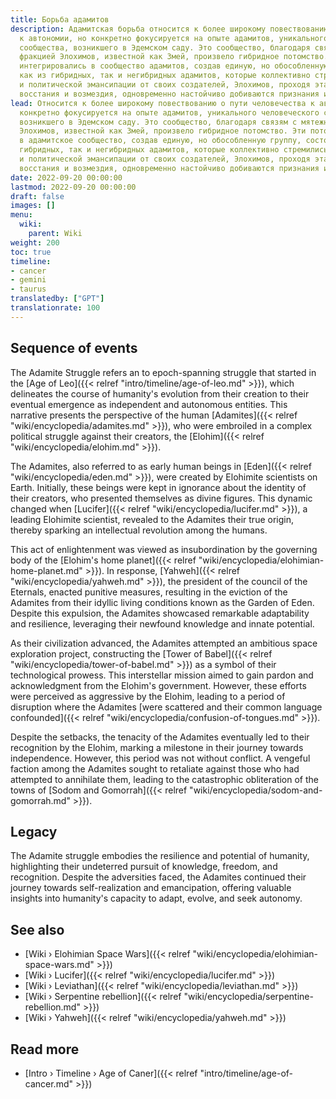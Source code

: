 ```yaml
---
title: Борьба адамитов
description: Адамитская борьба относится к более широкому повествованию о пути человечества
  к автономии, но конкретно фокусируется на опыте адамитов, уникального человеческого
  сообщества, возникшего в Эдемском саду. Это сообщество, благодаря связям с мятежной
  фракцией Элохимов, известной как Змей, произвело гибридное потомство. Эти потомки
  интегрировались в сообщество адамитов, создав единую, но обособленную группу, состоящую
  как из гибридных, так и негибридных адамитов, которые коллективно стремились к интеллектуальной
  и политической эмансипации от своих создателей, Элохимов, проходя этапы просветления,
  восстания и возмездия, одновременно настойчиво добиваются признания и независимости.
lead: Относится к более широкому повествованию о пути человечества к автономии, но
  конкретно фокусируется на опыте адамитов, уникального человеческого сообщества,
  возникшего в Эдемском саду. Это сообщество, благодаря связям с мятежной фракцией
  Элохимов, известной как Змей, произвело гибридное потомство. Эти потомки интегрировались
  в адамитское сообщество, создав единую, но обособленную группу, состоящую как из
  гибридных, так и негибридных адамитов, которые коллективно стремились к интеллектуальной
  и политической эмансипации от своих создателей, Элохимов, проходя этапы просветления,
  восстания и возмездия, одновременно настойчиво добиваются признания и независимости.
date: 2022-09-20 00:00:00
lastmod: 2022-09-20 00:00:00
draft: false
images: []
menu:
  wiki:
    parent: Wiki
weight: 200
toc: true
timeline:
- cancer
- gemini
- taurus
translatedby: ["GPT"]
translationrate: 100
---
```


## Sequence of events

The Adamite Struggle refers an to epoch-spanning struggle that started in the [Age of Leo]({{< relref "intro/timeline/age-of-leo.md" >}}), which delineates the course of humanity's evolution from their creation to their eventual emergence as independent and autonomous entities. This narrative presents the perspective of the human [Adamites]({{< relref "wiki/encyclopedia/adamites.md" >}}), who were embroiled in a complex political struggle against their creators, the [Elohim]({{< relref "wiki/encyclopedia/elohim.md" >}}).

The Adamites, also referred to as early human beings in [Eden]({{< relref "wiki/encyclopedia/eden.md" >}}), were created by Elohimite scientists on Earth. Initially, these beings were kept in ignorance about the identity of their creators, who presented themselves as divine figures. This dynamic changed when [Lucifer]({{< relref "wiki/encyclopedia/lucifer.md" >}}), a leading Elohimite scientist, revealed to the Adamites their true origin, thereby sparking an intellectual revolution among the humans.

This act of enlightenment was viewed as insubordination by the governing body of the [Elohim\'s home planet]({{< relref "wiki/encyclopedia/elohimian-home-planet.md" >}}). In response, [Yahweh]({{< relref "wiki/encyclopedia/yahweh.md" >}}), the president of the council of the Eternals, enacted punitive measures, resulting in the eviction of the Adamites from their idyllic living conditions known as the Garden of Eden. Despite this expulsion, the Adamites showcased remarkable adaptability and resilience, leveraging their newfound knowledge and innate potential.

As their civilization advanced, the Adamites attempted an ambitious space exploration project, constructing the [Tower of Babel]({{< relref "wiki/encyclopedia/tower-of-babel.md" >}}) as a symbol of their technological prowess. This interstellar mission aimed to gain pardon and acknowledgment from the Elohim's government. However, these efforts were perceived as aggressive by the Elohim, leading to a period of disruption where the Adamites [were scattered and their common language confounded]({{< relref "wiki/encyclopedia/confusion-of-tongues.md" >}}).

Despite the setbacks, the tenacity of the Adamites eventually led to their recognition by the Elohim, marking a milestone in their journey towards independence. However, this period was not without conflict. A vengeful faction among the Adamites sought to retaliate against those who had attempted to annihilate them, leading to the catastrophic obliteration of the towns of [Sodom and Gomorrah]({{< relref "wiki/encyclopedia/sodom-and-gomorrah.md" >}}).

## Legacy

The Adamite struggle embodies the resilience and potential of humanity, highlighting their undeterred pursuit of knowledge, freedom, and recognition. Despite the adversities faced, the Adamites continued their journey towards self-realization and emancipation, offering valuable insights into humanity's capacity to adapt, evolve, and seek autonomy.

## See also

- [Wiki › Elohimian Space Wars]({{< relref "wiki/encyclopedia/elohimian-space-wars.md" >}})
- [Wiki › Lucifer]({{< relref "wiki/encyclopedia/lucifer.md" >}})
- [Wiki › Leviathan]({{< relref "wiki/encyclopedia/leviathan.md" >}})
- [Wiki › Serpentine rebellion]({{< relref "wiki/encyclopedia/serpentine-rebellion.md" >}})
- [Wiki › Yahweh]({{< relref "wiki/encyclopedia/yahweh.md" >}})

## Read more

- [Intro › Timeline › Age of Caner]({{< relref "intro/timeline/age-of-cancer.md" >}})
